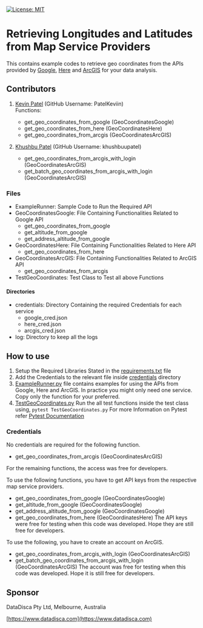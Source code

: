 [![License: MIT](https://img.shields.io/badge/License-MIT-yellow.svg)](https://opensource.org/licenses/MIT)

# Retrieving Longitudes and Latitudes from Map Service Providers  
This contains example codes to retrieve geo coordinates from the APIs provided 
by [Google](https://cloud.google.com/maps-platform/), 
[Here](https://developer.here.com/) and 
[ArcGIS](https://geocode.arcgis.com/arcgis/) for your data analysis.  

## Contributors
1. [Kevin Patel](https://github.com/PatelKeviin) \(GitHub Username: PatelKeviin\)  
    Functions:  
    - get_geo_coordinates_from_google (GeoCoordinatesGoogle)
    - get_geo_coordinates_from_here (GeoCoordinatesHere)
    - get_geo_coordinates_from_arcgis (GeoCoordinatesArcGIS)         
        
1. [Khushbu Patel](https://github.com/khushbuupatel) \(GitHub Username: khushbuupatel\)
    - get_geo_coordinates_from_arcgis_with_login (GeoCoordinatesArcGIS)  
    - get_batch_geo_coordinates_from_arcgis_with_login (GeoCoordinatesArcGIS)  

### Files

- ExampleRunner: 
    Sample Code to Run the Required API
- GeoCoordinatesGoogle:
    File Containing Functionalities Related to Google API
    - get_geo_coordinates_from_google
    - get_altitude_from_google
    - get_address_altitude_from_google
- GeoCoordinatesHere:
    File Containing Functionalities Related to Here API
    - get_geo_coordinates_from_here
- GeoCoordinatesArcGIS:
    File Containing Functionalities Related to ArcGIS API
    - get_geo_coordinates_from_arcgis
- TestGeoCoordinates:
    Test Class to Test all above Functions

#### Directories

- credentials:
    Directory Containing the required Credentials for each service
    - google_cred.json
    - here_cred.json
    - arcgis_cred.json
- log:
    Directory to keep all the logs

## How to use

1. Setup the Required Libraries Stated in the [requirements.txt](requirements.txt) file
2. Add the Credentials to the relevant file inside [credentials](credentials) directory
2. [ExampleRunner.py](ExampleRunner.py) file contains examples for using the APIs from Google, Here and ArcGIS. In practice you might only need one service.
Copy only the function for your preferred.   
3. [TestGeoCoordinates.py](TestGeoCoordinates.py) Run the all test functions inside the test class using, 
```pytest TestGeoCoordinates.py```
For more Information on Pytest refer [Pytest Documentation](https://docs.pytest.org/en/stable/contents.html)

### Credentials

No credentials are required for the following function.
- get_geo_coordinates_from_arcgis (GeoCoordinatesArcGIS)          

For the remaining functions, the access was free for developers.   

To use the following functions, you have to get API keys from the respective map service providers.
- get_geo_coordinates_from_google (GeoCoordinatesGoogle)
- get_altitude_from_google (GeoCoordinatesGoogle)
- get_address_altitude_from_google (GeoCoordinatesGoogle)
- get_geo_coordinates_from_here (GeoCoordinatesHere)
The API keys were free for testing when this code was developed. Hope they are still free for developers.

To use the following, you have to create an account on ArcGIS.
- get_geo_coordinates_from_arcgis_with_login (GeoCoordinatesArcGIS)
- get_batch_geo_coordinates_from_arcgis_with_login (GeoCoordinatesArcGIS)
The account was free for testing when this code was developed. Hope it is still free for developers.
   
## Sponsor
DataDisca Pty Ltd, Melbourne, Australia

[https://www.datadisca.com](https://www.datadisca.com)


